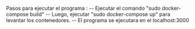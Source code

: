 Pasos para ejecutar el programa : 
-- Ejecutar el comando "sudo docker-compose build"
-- Luego, ejecutar "sudo docker-compose up" para levantar los contenedores.
-- El programa se ejecutara en el localhost:3000
